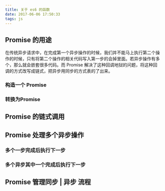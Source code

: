 ```yaml
---
title: 关于 es6 的函数
date: 2017-06-06 17:50:33
tags: js
---
```


## Promise 的用途
在传统异步请求中，在完成第一个异步操作的时候，我们并不能马上执行第二个操作的时候，只有将第二个操作的相关代码写入第一步的会掉里面。若异步操作有多个，那么就会嵌套很多代码。而 Promise 解决了这种回调地狱的问题，将这种回调的方式改写成链式，把异步用同步的方式表的了出来。

### 构造一个 Promise

### 转换为Promise

## Promise 的链式调用

## Promise 处理多个异步操作

### 多个一步完成后执行下一步

### 多个异步其中一个完成后执行下一步

## Promise 管理同步 | 异步 流程